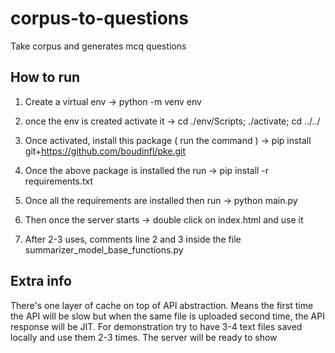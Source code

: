 # corpus-to-questions
Take corpus and generates mcq questions

## How to run

1. Create a virtual env -> 
  python -m venv env
  
2. once the env is created activate it -> 
  cd ./env/Scripts; ./activate; cd ../../

3. Once activated, install this package ( run the command ) -> 
  pip install git+https://github.com/boudinfl/pke.git

4. Once the above package is installed the run -> 
  pip install -r requirements.txt
 
5. Once all the requirements are installed then run -> python main.py

6. Then once the server starts -> 
  double click on index.html and use it

6. After 2-3 uses, comments line 2 and 3 inside the file summarizer_model_base_functions.py


## Extra info

There's one layer of cache on top of API abstraction. Means the first time the API will be slow but when the same file is uploaded second time, the API response will be JIT.
For demonstration try to have 3-4 text files saved locally and use them 2-3 times. The server will be ready to show
